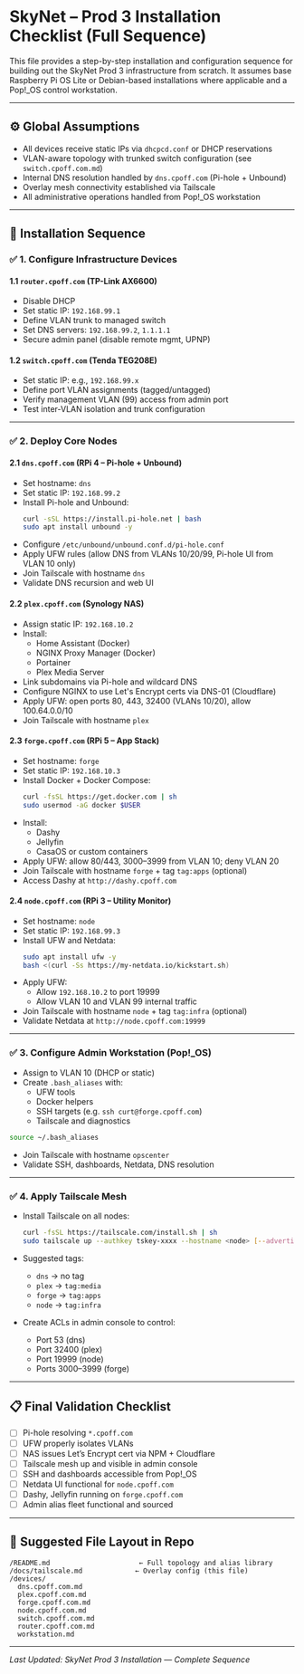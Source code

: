 # SkyNet – Prod 3 Installation Checklist (Full Sequence)

This file provides a step-by-step installation and configuration sequence for building out the SkyNet Prod 3 infrastructure from scratch. It assumes base Raspberry Pi OS Lite or Debian-based installations where applicable and a Pop!_OS control workstation.

---

## ⚙️ Global Assumptions

- All devices receive static IPs via `dhcpcd.conf` or DHCP reservations
- VLAN-aware topology with trunked switch configuration (see `switch.cpoff.com.md`)
- Internal DNS resolution handled by `dns.cpoff.com` (Pi-hole + Unbound)
- Overlay mesh connectivity established via Tailscale
- All administrative operations handled from Pop!_OS workstation

---

## 🔢 Installation Sequence

### ✅ 1. Configure Infrastructure Devices

#### 1.1 `router.cpoff.com` (TP-Link AX6600)

- Disable DHCP  
- Set static IP: `192.168.99.1`  
- Define VLAN trunk to managed switch  
- Set DNS servers: `192.168.99.2`, `1.1.1.1`  
- Secure admin panel (disable remote mgmt, UPNP)

#### 1.2 `switch.cpoff.com` (Tenda TEG208E)

- Set static IP: e.g., `192.168.99.x`  
- Define port VLAN assignments (tagged/untagged)  
- Verify management VLAN (99) access from admin port  
- Test inter-VLAN isolation and trunk configuration  

---

### ✅ 2. Deploy Core Nodes

#### 2.1 `dns.cpoff.com` (RPi 4 – Pi-hole + Unbound)

- Set hostname: `dns`
- Set static IP: `192.168.99.2`
- Install Pi-hole and Unbound:
  ```bash
  curl -sSL https://install.pi-hole.net | bash
  sudo apt install unbound -y
  ```
- Configure `/etc/unbound/unbound.conf.d/pi-hole.conf`
- Apply UFW rules (allow DNS from VLANs 10/20/99, Pi-hole UI from VLAN 10 only)
- Join Tailscale with hostname `dns`
- Validate DNS recursion and web UI

#### 2.2 `plex.cpoff.com` (Synology NAS)

- Assign static IP: `192.168.10.2`
- Install:
  - Home Assistant (Docker)
  - NGINX Proxy Manager (Docker)
  - Portainer
  - Plex Media Server
- Link subdomains via Pi-hole and wildcard DNS
- Configure NGINX to use Let's Encrypt certs via DNS-01 (Cloudflare)
- Apply UFW: open ports 80, 443, 32400 (VLANs 10/20), allow 100.64.0.0/10
- Join Tailscale with hostname `plex`

#### 2.3 `forge.cpoff.com` (RPi 5 – App Stack)

- Set hostname: `forge`
- Set static IP: `192.168.10.3`
- Install Docker + Docker Compose:
  ```bash
  curl -fsSL https://get.docker.com | sh
  sudo usermod -aG docker $USER
  ```
- Install:
  - Dashy
  - Jellyfin
  - CasaOS or custom containers
- Apply UFW: allow 80/443, 3000–3999 from VLAN 10; deny VLAN 20
- Join Tailscale with hostname `forge` + tag `tag:apps` (optional)
- Access Dashy at `http://dashy.cpoff.com`

#### 2.4 `node.cpoff.com` (RPi 3 – Utility Monitor)

- Set hostname: `node`
- Set static IP: `192.168.99.3`
- Install UFW and Netdata:
  ```bash
  sudo apt install ufw -y
  bash <(curl -Ss https://my-netdata.io/kickstart.sh)
  ```
- Apply UFW:
  - Allow `192.168.10.2` to port 19999
  - Allow VLAN 10 and VLAN 99 internal traffic
- Join Tailscale with hostname `node` + tag `tag:infra` (optional)
- Validate Netdata at `http://node.cpoff.com:19999`

---

### ✅ 3. Configure Admin Workstation (Pop!_OS)

- Assign to VLAN 10 (DHCP or static)
- Create `.bash_aliases` with:
  - UFW tools
  - Docker helpers
  - SSH targets (e.g. `ssh curt@forge.cpoff.com`)
  - Tailscale and diagnostics

```bash
source ~/.bash_aliases
```

- Join Tailscale with hostname `opscenter`
- Validate SSH, dashboards, Netdata, DNS resolution

---

### ✅ 4. Apply Tailscale Mesh

- Install Tailscale on all nodes:
  ```bash
  curl -fsSL https://tailscale.com/install.sh | sh
  sudo tailscale up --authkey tskey-xxxx --hostname <node> [--advertise-tags=tag:infra]
  ```

- Suggested tags:
  - `dns` → no tag
  - `plex` → `tag:media`
  - `forge` → `tag:apps`
  - `node` → `tag:infra`

- Create ACLs in admin console to control:
  - Port 53 (dns)
  - Port 32400 (plex)
  - Port 19999 (node)
  - Ports 3000–3999 (forge)

---

## 📋 Final Validation Checklist

- [ ] Pi-hole resolving `*.cpoff.com`
- [ ] UFW properly isolates VLANs
- [ ] NAS issues Let’s Encrypt cert via NPM + Cloudflare
- [ ] Tailscale mesh up and visible in admin console
- [ ] SSH and dashboards accessible from Pop!_OS
- [ ] Netdata UI functional for `node.cpoff.com`
- [ ] Dashy, Jellyfin running on `forge.cpoff.com`
- [ ] Admin alias fleet functional and sourced

---

## 🧠 Suggested File Layout in Repo

```
/README.md                      ← Full topology and alias library
/docs/tailscale.md             ← Overlay config (this file)
/devices/
  dns.cpoff.com.md
  plex.cpoff.com.md
  forge.cpoff.com.md
  node.cpoff.com.md
  switch.cpoff.com.md
  router.cpoff.com.md
  workstation.md
```

---

_Last Updated: SkyNet Prod 3 Installation — Complete Sequence_
